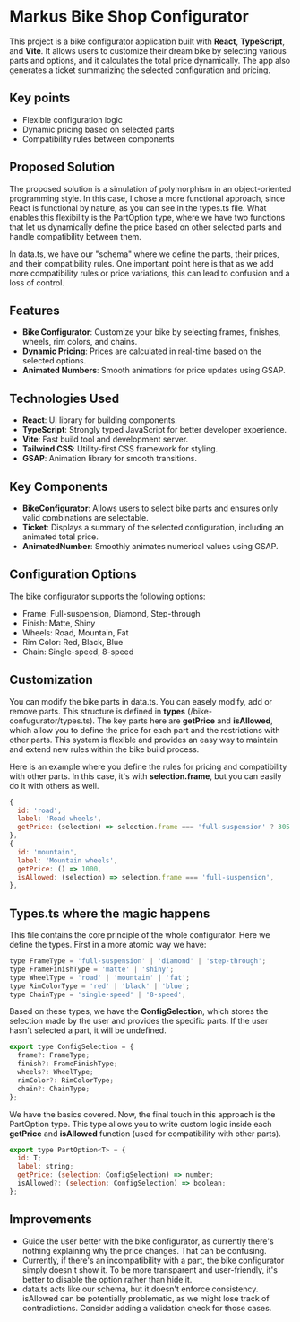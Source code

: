 # Markus Bike Shop Configurator

This project is a bike configurator application built with **React**, **TypeScript**, and **Vite**. It allows users to customize their dream bike by selecting various parts and options, and it calculates the total price dynamically. The app also generates a ticket summarizing the selected configuration and pricing.

## Key points

- Flexible configuration logic
- Dynamic pricing based on selected parts
- Compatibility rules between components

## Proposed Solution

The proposed solution is a simulation of polymorphism in an object-oriented programming style. In this case, I chose a more functional approach, since React is functional by nature, as you can see in the types.ts file.
What enables this flexibility is the PartOption type, where we have two functions that let us dynamically define the price based on other selected parts and handle compatibility between them.

In data.ts, we have our "schema" where we define the parts, their prices, and their compatibility rules. One important point here is that as we add more compatibility rules or price variations, this can lead to confusion and a loss of control.

## Features

- **Bike Configurator**: Customize your bike by selecting frames, finishes, wheels, rim colors, and chains.
- **Dynamic Pricing**: Prices are calculated in real-time based on the selected options.
- **Animated Numbers**: Smooth animations for price updates using GSAP.


## Technologies Used

- **React**: UI library for building components.
- **TypeScript**: Strongly typed JavaScript for better developer experience.
- **Vite**: Fast build tool and development server.
- **Tailwind CSS**: Utility-first CSS framework for styling.
- **GSAP**: Animation library for smooth transitions.

## Key Components
- **BikeConfigurator**: Allows users to select bike parts and ensures only valid combinations are selectable.
- **Ticket**: Displays a summary of the selected configuration, including an animated total price.
- **AnimatedNumber**: Smoothly animates numerical values using GSAP.

## Configuration Options
The bike configurator supports the following options:

- Frame: Full-suspension, Diamond, Step-through
- Finish: Matte, Shiny
- Wheels: Road, Mountain, Fat
- Rim Color: Red, Black, Blue
- Chain: Single-speed, 8-speed

## Customization
You can modify the bike parts in data.ts. You can easely modify, add or remove parts. This structure is defined in **types** (/bike-confugurator/types.ts). The key parts here are **getPrice** and **isAllowed**, which allow you to define the price for each part and the restrictions with other parts.
This system is flexible and provides an easy way to maintain and extend new rules within the bike build process.

Here is an example where you define the rules for pricing and compatibility with other parts. In this case, it's with **selection.frame**, but you can easily do it with others as well.

```js
{
  id: 'road',
  label: 'Road wheels',
  getPrice: (selection) => selection.frame === 'full-suspension' ? 305.99 : 1650.05,
},
{
  id: 'mountain',
  label: 'Mountain wheels',
  getPrice: () => 1000,
  isAllowed: (selection) => selection.frame === 'full-suspension',
},
```

## Types.ts where the magic happens

This file contains the core principle of the whole configurator. Here we define the types. First in a more atomic way we have:

```js
type FrameType = 'full-suspension' | 'diamond' | 'step-through';
type FrameFinishType = 'matte' | 'shiny';
type WheelType = 'road' | 'mountain' | 'fat';
type RimColorType = 'red' | 'black' | 'blue';
type ChainType = 'single-speed' | '8-speed';
```

Based on these types, we have the **ConfigSelection**, which stores the selection made by the user and provides the specific parts. If the user hasn't selected a part, it will be undefined.

```js
export type ConfigSelection = {
  frame?: FrameType;
  finish?: FrameFinishType;
  wheels?: WheelType;
  rimColor?: RimColorType;
  chain?: ChainType;
};
```

We have the basics covered. Now, the final touch in this approach is the PartOption type. This type allows you to write custom logic inside each **getPrice** and **isAllowed** function (used for compatibility with other parts).

```js
export type PartOption<T> = {
  id: T;
  label: string;
  getPrice: (selection: ConfigSelection) => number;
  isAllowed?: (selection: ConfigSelection) => boolean;
};
```

## Improvements

- Guide the user better with the bike configurator, as currently there's nothing explaining why the price changes. That can be confusing.
- Currently, if there's an incompatibility with a part, the bike configurator simply doesn't show it. To be more transparent and user-friendly, it's better to disable the option rather than hide it.
- data.ts acts like our schema, but it doesn't enforce consistency. isAllowed can be potentially problematic, as we might lose track of contradictions. Consider adding a validation check for those cases.